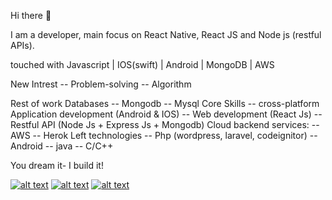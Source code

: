 Hi there 👋

I am a developer, main focus on React Native, React JS and Node js (restful APIs).

touched with
Javascript | IOS(swift) | Android | MongoDB | AWS

New Intrest
-- Problem-solving
-- Algorithm

Rest of work
Databases
-- Mongodb
-- Mysql
Core Skills
-- cross-platform Application development (Android & IOS)
-- Web development (React Js)
-- Restful API (Node Js + Express Js + Mongodb)
Cloud backend services:
-- AWS
-- Herok
Left technologies
-- Php (wordpress, laravel, codeignitor)
-- Android
-- java
-- C/C++

You dream it- I build it!


<!-- Please don't remove this: Grab your social icons from https://github.com/carlsednaoui/gitsocial -->

<!-- display the social media buttons in your README -->

[![alt text][1.1]][1]
[![alt text][2.1]][2]
[![alt text][3.1]][3]


<!-- links to social media icons -->
<!-- no need to change these -->

<!-- icons with padding -->

[1.1]: http://i.imgur.com/tXSoThF.png (twitter icon with padding)
[2.1]: http://i.imgur.com/P3YfQoD.png (facebook icon with padding)
[3.1]: http://i.imgur.com/0o48UoR.png (github icon with padding)

<!-- links to your social media accounts -->
<!-- update these accordingly -->

[1]: https://twitter.com/iamawaisibrar
[2]: https://www.facebook.com/awais.ibrar/
[3]: http://www.github.com/carlsednaoui

<!-- Please don't remove this: Grab your social icons from https://github.com/carlsednaoui/gitsocial -->



          

